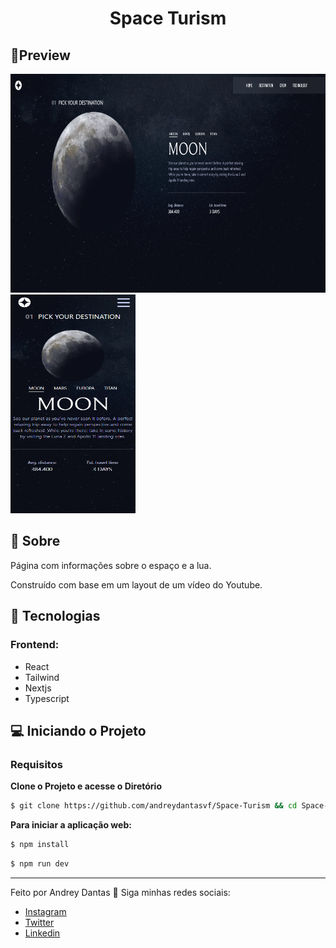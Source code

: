 

<h1 align="center">Space Turism</h1>

## 🔖Preview
<p>
	<img alt="Layout" src="./.github/preview-web.png" width="600px" height="350px">
	<img alt="Layout" src="./.github/preview-mobile.png" width="200px" height="350px">
</p>
  
## 📜 Sobre
<p>
	Página com informações sobre o espaço e a lua.
</p>
<p>
	Construído  com base em  um layout de um vídeo do Youtube.
</p>


## 🚀 Tecnologias
### Frontend:
- React
- Tailwind
- Nextjs
- Typescript

## 💻 Iniciando o Projeto


### Requisitos

**Clone o Projeto e acesse o Diretório**

```bash
$ git clone https://github.com/andreydantasvf/Space-Turism && cd Space-Turism
```

**Para iniciar a aplicação web:**
```bash
$ npm install
```
```bash
$ npm run dev
```

---
Feito por Andrey Dantas 👋 Siga minhas redes sociais:
- [Instagram](https://www.instagram.com/andreydantasvf/)
- [Twitter](https://twitter.com/andreydantasvf)
- [Linkedin](https://www.linkedin.com/in/andreydantasvf/)